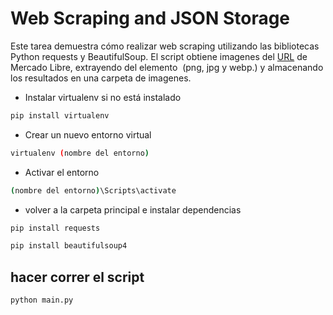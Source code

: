 # Web Scraping and JSON Storage
Este tarea demuestra cómo realizar web scraping utilizando las bibliotecas Python requests y BeautifulSoup. El script obtiene imagenes del [URL](-https://www.mercadolibre.com.ar/c/computacion#menu=categories) de Mercado Libre, extrayendo del elemento <img> (png, jpg y webp.) y almacenando los resultados en una carpeta de imagenes.


- Instalar virtualenv si no está instalado
```bash
pip install virtualenv
```

- Crear un nuevo entorno virtual
```bash
virtualenv (nombre del entorno)
```

- Activar el entorno
```bash
(nombre del entorno)\Scripts\activate
```


- volver a la carpeta principal e instalar dependencias
```bash
pip install requests
```
```bash
pip install beautifulsoup4
```

## hacer correr el script
```bash
python main.py
```